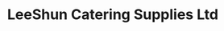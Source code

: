 ---
title: "LeeShun Catering Supplies Ltd"
url: /glasgow/leeshun-catering-supplies-ltd/
shop: trade
---